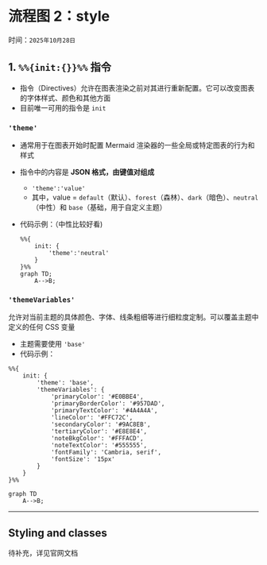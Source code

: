 # 流程图 2：style

时间：`2025年10月28日`

## 1. `%%{init:{}}%%` 指令

- 指令（Directives）允许在图表渲染之前对其进行重新配置。它可以改变图表的字体样式、颜色和其他方面
- 目前唯一可用的指令是 `init`

### `'theme'`

- 通常用于在图表开始时配置 Mermaid 渲染器的一些全局或特定图表的行为和样式
- 指令中的内容是 **JSON 格式，由键值对组成**
  - `'theme':'value'`
  - 其中，value = `default`（默认）、`forest`（森林）、`dark`（暗色）、`neutral`（中性）和 `base`（基础，用于自定义主题）
- 代码示例：（中性比较好看)

    ```mermaid
    %%{
        init: {
            'theme':'neutral'  
        }
    }%%
    graph TD;
        A-->B;
    ```

### `'themeVariables'`

允许对当前主题的具体颜色、字体、线条粗细等进行细粒度定制。可以覆盖主题中定义的任何 CSS 变量

- 主题需要使用 `'base'`
- 代码示例：

```mermaid
%%{
    init: {
        'theme': 'base',
        'themeVariables': {
            'primaryColor': '#E0BBE4',
            'primaryBorderColor': '#957DAD',
            'primaryTextColor': '#4A4A4A',
            'lineColor': '#FFC72C',
            'secondaryColor': '#9AC8EB',
            'tertiaryColor': '#E8E8E4',
            'noteBkgColor': '#FFFACD',
            'noteTextColor': '#555555',
            'fontFamily': 'Cambria, serif',
            'fontSize': '15px'
        }
    }
}%%

graph TD
    A-->B;
```

---

## Styling and classes

待补充，详见官网文档